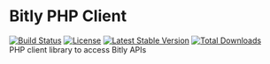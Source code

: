 # Bitly PHP Client
[![Build Status](https://travis-ci.org/narendravaghela/bitly-client.svg?branch=master)](https://travis-ci.org/narendravaghela/bitly-client)
[![License](https://poser.pugx.org/narendravaghela/bitly-client/license)](https://packagist.org/packages/narendravaghela/bitly-client)
[![Latest Stable Version](https://poser.pugx.org/narendravaghela/bitly-client/v/stable)](https://packagist.org/packages/narendravaghela/bitly-client)
[![Total Downloads](https://poser.pugx.org/narendravaghela/bitly-client/downloads)](https://packagist.org/packages/narendravaghela/bitly-client)  
PHP client library to access Bitly APIs

